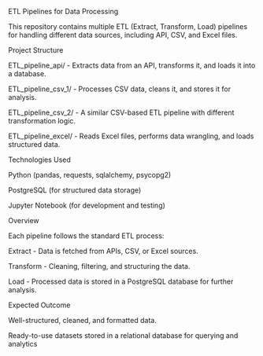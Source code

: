 ETL Pipelines for Data Processing

This repository contains multiple ETL (Extract, Transform, Load) pipelines for handling different data sources, including API, CSV, and Excel files.

Project Structure

ETL_pipeline_api/ - Extracts data from an API, transforms it, and loads it into a database.

ETL_pipeline_csv_1/ - Processes CSV data, cleans it, and stores it for analysis.

ETL_pipeline_csv_2/ - A similar CSV-based ETL pipeline with different transformation logic.

ETL_pipeline_excel/ - Reads Excel files, performs data wrangling, and loads structured data.

Technologies Used

Python (pandas, requests, sqlalchemy, psycopg2)

PostgreSQL (for structured data storage)

Jupyter Notebook (for development and testing)

Overview

Each pipeline follows the standard ETL process:

Extract - Data is fetched from APIs, CSV, or Excel sources.

Transform - Cleaning, filtering, and structuring the data.

Load - Processed data is stored in a PostgreSQL database for further analysis.

Expected Outcome

Well-structured, cleaned, and formatted data.

Ready-to-use datasets stored in a relational database for querying and analytics
